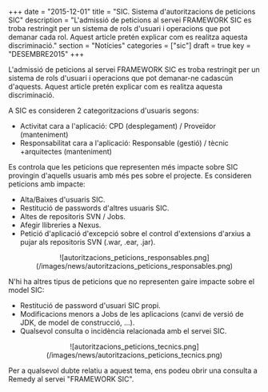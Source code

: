 +++
date        = "2015-12-01"
title       = "SIC. Sistema d'autoritzacions de peticions SIC"
description = "L'admissió de peticions al servei FRAMEWORK SIC es troba restringit per un sistema de rols d'usuari i operacions que pot demanar cada rol. Aquest article pretén explicar com es realitza aquesta discriminació."
section     = "Notícies"
categories  = ["sic"]
draft		= true
key         = "DESEMBRE2015"
+++

L'admissió de peticions al servei FRAMEWORK SIC es troba restringit per un sistema de rols d'usuari i operacions que pot demanar-ne cadascún d'aquests. Aquest article pretén explicar com es realitza aquesta discriminació.

A SIC es consideren 2 categoritzacions d'usuaris segons:

* Activitat cara a l'aplicació: CPD (desplegament) / Proveïdor (manteniment)
* Responsabilitat cara a l'aplicació: Responsable (gestió) / tècnic +arquitectes (manteniment)

Es controla que les peticions que representen més impacte sobre SIC provingin d'aquells usuaris amb més pes sobre el projecte. Es consideren peticions amb impacte:

* Alta/Baixes d'usuaris SIC.
* Restitució de passwords d'altres usuaris SIC.
* Altes de repositoris SVN / Jobs.
* Afegir llibreries a Nexus.
* Petició d'aplicació d'excepció sobre el control d'extensions d'arxius a pujar als repositoris SVN (.war, .ear, .jar).

<center>![autoritzacions_peticions_responsables.png](/images/news/autoritzacions_peticions_responsables.png)</center>

N'hi ha altres tipus de peticions que no representen gaire impacte sobre el model SIC:

* Restitució de password d'usuari SIC propi.
* Modificacions menors a Jobs de les aplicacions (canvi de versió de JDK, de model de construcció, ...).
* Qualsevol consulta o incidència relacionada amb el servei SIC.

<center>![autoritzacions_peticions_tecnics.png](/images/news/autoritzacions_peticions_tecnics.png)</center>



Per a qualsevol dubte relatiu a aquest tema, ens podeu obrir una consulta a Remedy al servei "FRAMEWORK SIC".